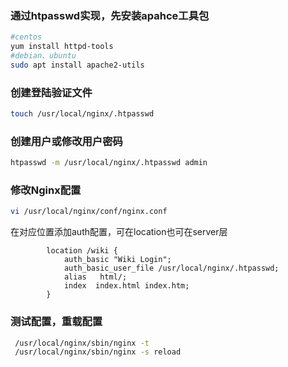 ### 通过htpasswd实现，先安装apahce工具包

```bash
#centos
yum install httpd-tools
#debian、ubuntu
sudo apt install apache2-utils
```
### 创建登陆验证文件
```bash
touch /usr/local/nginx/.htpasswd
```

### 创建用户或修改用户密码

```bash
htpasswd -m /usr/local/nginx/.htpasswd admin
```

### 修改Nginx配置

```bash
vi /usr/local/nginx/conf/nginx.conf
```
在对应位置添加auth配置，可在location也可在server层

```nginx
        location /wiki {
            auth_basic "Wiki Login";
            auth_basic_user_file /usr/local/nginx/.htpasswd;
            alias   html/;
            index  index.html index.htm;
        }
```

### 测试配置，重载配置

```bash
 /usr/local/nginx/sbin/nginx -t
 /usr/local/nginx/sbin/nginx -s reload
```
